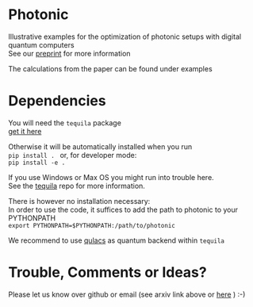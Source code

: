 # Photonic

Illustrative examples for the optimization of photonic setups with digital quantum computers  
See our [preprint](https://arxiv.org/abs/2006.03075) for more information  

The calculations from the paper can be found under examples

# Dependencies
You will need the `tequila` package  
[get it here](https://github.com/aspuru-guzik-group/tequila)

Otherwise it will be automatically installed when you run  
`pip install . `
or, for developer mode:  
`pip install -e . `  

If you use Windows or Max OS you might run into trouble here.   
See the [tequila](https://github.com/aspuru-guzik-group/tequila) repo for more information.

There is however no installation necessary:  
In order to use the code, it suffices to add the path to photonic to your PYTHONPATH  
`export PYTHONPATH=$PYTHONPATH:/path/to/photonic`  

We recommend to use [qulacs](https://github.com/qulacs) as quantum backend within `tequila`

# Trouble, Comments or Ideas?  
Please let us know over github or email (see arxiv link above or [here](https://www.matter.toronto.edu/people#PostDocs) ) :-)

